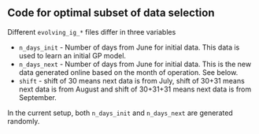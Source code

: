 ## Code for optimal subset of data selection

Different `evolving_ig_*` files differ in three variables
* `n_days_init` - Number of days from June for initial data. This data is used to learn an initial GP model.
* `n_days_next` - Number of days from June for initial data. This is the new data generated online based on the month of operation. See below.
* `shift` - shift of 30 means next data is from July, shift of 30+31 means next data is from August and shift of 30+31+31 means next data is from September.

In the current setup, both `n_days_init` and `n_days_next` are generated randomly.